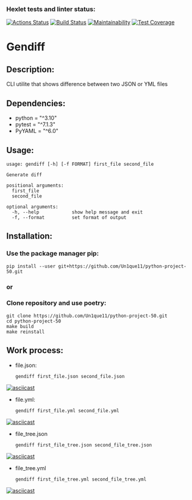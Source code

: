 ### Hexlet tests and linter status:
[![Actions Status](https://github.com/Un1que11/python-project-50/workflows/hexlet-check/badge.svg)](https://github.com/Un1que11/python-project-50/actions)
[![Build Status](https://github.com/Un1que11/python-project-50/actions/workflows/project-check.yml/badge.svg)](https://github.com/Un1que11/python-project-50/actions/workflows/project-check.yml)
[![Maintainability](https://api.codeclimate.com/v1/badges/c6148e823b09f10e7d49/maintainability)](https://codeclimate.com/github/Un1que11/python-project-50/maintainability)
[![Test Coverage](https://api.codeclimate.com/v1/badges/c6148e823b09f10e7d49/test_coverage)](https://codeclimate.com/github/Un1que11/python-project-50/test_coverage)

# Gendiff
## Description:
CLI utilite that shows difference between two JSON or YML files
## Dependencies:

* python = "^3.10"
* pytest = "^7.1.3"
* PyYAML = "^6.0"
## Usage:
    usage: gendiff [-h] [-f FORMAT] first_file second_file

    Generate diff

    positional arguments:
      first_file
      second_file

    optional arguments:
      -h, --help            show help message and exit
      -f, --format          set format of output
## Installation:
### Use the package manager pip:
    pip install --user git+https://github.com/Un1que11/python-project-50.git
### or 
### Clone repository and use poetry:
    git clone https://github.com/Un1que11/python-project-50.git
    cd python-project-50
    make build
    make reinstall
## Work process:

+ file.json:

      gendiff first_file.json second_file.json
[![asciicast](https://asciinema.org/a/ECfGIFIaGenyvY6s8ksXL1lnq.svg)](https://asciinema.org/a/ECfGIFIaGenyvY6s8ksXL1lnq)

+ file.yml:

      gendiff first_file.yml second_file.yml
[![asciicast](https://asciinema.org/a/JGSPTyWj8fRAA3RYg9BtDC6ZV.svg)](https://asciinema.org/a/JGSPTyWj8fRAA3RYg9BtDC6ZV)

+ file_tree.json

      gendiff first_file_tree.json second_file_tree.json
[![asciicast](https://asciinema.org/a/zLDpgoDtVnSwO4XwIXq01OzFR.svg)](https://asciinema.org/a/zLDpgoDtVnSwO4XwIXq01OzFR)

+ file_tree.yml

      gendiff first_file_tree.yml second_file_tree.yml
[![asciicast](https://asciinema.org/a/2JySdhjG2c6KvcrhMHbBw0NRi.svg)](https://asciinema.org/a/2JySdhjG2c6KvcrhMHbBw0NRi)